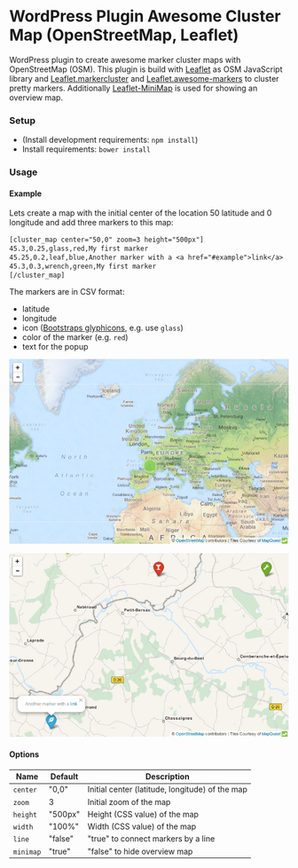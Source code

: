 # WordPress Plugin Awesome Cluster Map (OpenStreetMap, Leaflet)

WordPress plugin to create awesome marker cluster maps with OpenStreetMap (OSM).
This plugin is build with [Leaflet](http://leafletjs.com/) as OSM JavaScript
library and [Leaflet.markercluster](https://github.com/Leaflet/Leaflet.markercluster)
and [Leaflet.awesome-markers](https://github.com/lvoogdt/Leaflet.awesome-markers)
to cluster pretty markers. Additionally [Leaflet-MiniMap](https://github.com/Norkart/Leaflet-MiniMap)
is used for showing an overview map.

### Setup

* (Install development requirements: `npm install`)
* Install requirements: `bower install`

### Usage

#### Example

Lets create a map with the initial center of the location 50 latitude and 0
longitude and add three markers to this map:
```
[cluster_map center="50,0" zoom=3 height="500px"]
45.3,0.25,glass,red,My first marker
45.25,0.2,leaf,blue,Another marker with a <a href="#example">link</a>
45.3,0.3,wrench,green,My first marker
[/cluster_map]
```

The markers are in CSV format:

* latitude
* longitude
* icon ([Bootstraps glyphicons](http://getbootstrap.com/components/#glyphicons), e.g. use `glass`)
* color of the marker (e.g. `red`)
* text for the popup

![example_cluster_map](_screenshots/1.png)

![example_cluster_map](_screenshots/2.png)

#### Options

| Name      | Default | Description                                     |
|-----------|---------|-------------------------------------------------|
| `center`  | "0,0"   | Initial center (latitude, longitude) of the map |
| `zoom`    | 3       | Initial zoom of the map                         |
| `height`  | "500px" | Height (CSS value) of the map                   |
| `width`   | "100%"  | Width (CSS value) of the map                    |
| `line`    | "false" | "true" to connect markers by a line             |
| `minimap` | "true"  | "false" to hide overview map                    |